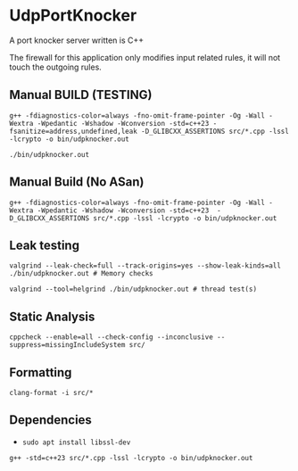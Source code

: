 # UdpPortKnocker
A port knocker server written is C++

The firewall for this application only modifies input related rules, it will not touch the outgoing rules.

## Manual BUILD (TESTING)

`g++ -fdiagnostics-color=always -fno-omit-frame-pointer -Og -Wall -Wextra -Wpedantic -Wshadow -Wconversion -std=c++23 -fsanitize=address,undefined,leak -D_GLIBCXX_ASSERTIONS src/*.cpp -lssl -lcrypto -o bin/udpknocker.out`

`./bin/udpknocker.out`

 ## Manual Build (No ASan)
`g++ -fdiagnostics-color=always -fno-omit-frame-pointer -Og -Wall -Wextra -Wpedantic -Wshadow -Wconversion -std=c++23  -D_GLIBCXX_ASSERTIONS src/*.cpp -lssl -lcrypto -o bin/udpknocker.out`

## Leak testing

`valgrind --leak-check=full --track-origins=yes --show-leak-kinds=all ./bin/udpknocker.out # Memory checks`

`valgrind --tool=helgrind ./bin/udpknocker.out # thread test(s)`


## Static Analysis

`cppcheck --enable=all --check-config --inconclusive --suppress=missingIncludeSystem src/`

## Formatting
`clang-format -i src/*`

## Dependencies
- `sudo apt install libssl-dev`


`g++ -std=c++23 src/*.cpp -lssl -lcrypto -o bin/udpknocker.out`
